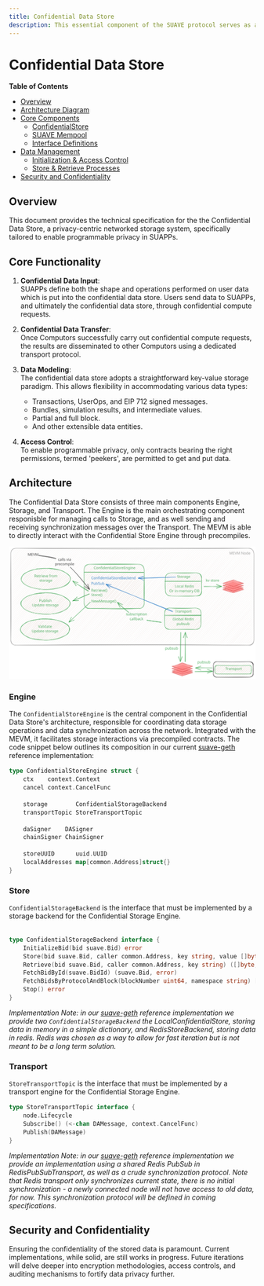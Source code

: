 ```yaml
---
title: Confidential Data Store
description: This essential component of the SUAVE protocol serves as a secure and privacy-focused storage system.
---
```


<!-- omit from toc -->
# Confidential Data Store

<div class="hideInDocs">

**Table of Contents**
<!-- TOC -->

- [Overview](#overview)
- [Architecture Diagram](#architecture-diagram)
- [Core Components](#core-components)
    - [ConfidentialStore](#confidentialstore)
    - [SUAVE Mempool](#suave-mempool)
    - [Interface Definitions](#interface-definitions)
- [Data Management](#data-management)
    - [Initialization & Access Control](#initialization--access-control)
    - [Store & Retrieve Processes](#store--retrieve-processes)
- [Security and Confidentiality](#security-and-confidentiality)

<!-- /TOC -->

## Overview
This document provides the technical specification for the the Confidential Data Store, a privacy-centric networked storage system, specifically tailored to enable programmable privacy in SUAPPs. 

## Core Functionality

1. **Confidential Data Input**:  
   SUAPPs define both the shape and operations performed on user data which is put into the confidential data store. Users send data to SUAPPs, and ultimately the confidential data store, through confidential compute requests.

2. **Confidential Data Transfer**:  
   Once Computors successfully carry out confidential compute requests, the results are disseminated to other Computors using a dedicated transport protocol.

3. **Data Modeling**:  
   The confidential data store adopts a straightforward key-value storage paradigm. This allows flexibility in accommodating various data types:
   - Transactions, UserOps, and EIP 712 signed messages.
   - Bundles, simulation results, and intermediate values.
   - Partial and full block.
   - And other extensible data entities.

4. **Access Control**:  
   To enable programmable privacy, only contracts bearing the right permissions, termed 'peekers', are permitted to get and put data.


## Architecture

The Confidential Data Store consists of three main components Engine, Storage, and Transport. The Engine is the main orchestrating component responisble for managing calls to Storage, and as well sending and receiving synchronization messages over the Transport. The MEVM is able to directly interact with the Confidential Store Engine through precompiles.

![Confidential Data Store Diagram](/assets/rigil_confidential_data_store.svg)

### Engine

The `ConfidentialStoreEngine` is the central component in the Confidential Data Store's architecture, responsible for coordinating data storage operations and data synchronization across the network. Integrated with the MEVM, it facilitates storage interactions via precompiled contracts. The code snippet below outlines its composition in our current [suave-geth](https://github.com/flashbots/suave-geth/tree/main)  reference implementation:

```go
type ConfidentialStoreEngine struct {
	ctx    context.Context
	cancel context.CancelFunc

	storage        ConfidentialStorageBackend
	transportTopic StoreTransportTopic

	daSigner    DASigner
	chainSigner ChainSigner

	storeUUID      uuid.UUID
	localAddresses map[common.Address]struct{}
}
```

### Store
`ConfidentialStorageBackend` is the interface that must be implemented by a storage backend for the Confidential Storage Engine.

```go

type ConfidentialStorageBackend interface {
	InitializeBid(bid suave.Bid) error
	Store(bid suave.Bid, caller common.Address, key string, value []byte) (suave.Bid, error)
	Retrieve(bid suave.Bid, caller common.Address, key string) ([]byte, error)
	FetchBidById(suave.BidId) (suave.Bid, error)
	FetchBidsByProtocolAndBlock(blockNumber uint64, namespace string) []suave.Bid
	Stop() error
}
```

*Implementation Note: in our [suave-geth](https://github.com/flashbots/suave-geth/tree/main) reference implementation we provide two `ConfidentialStorageBackend` the LocalConfidentialStore, storing data in memory in a simple dictionary, and RedisStoreBackend, storing data in redis. Redis was chosen as a way to allow for fast iteration but is not meant to be a long term solution.*

### Transport

`StoreTransportTopic` is the interface that must be implemented by a transport engine for the Confidential Storage Engine.

```go
type StoreTransportTopic interface {
	node.Lifecycle
	Subscribe() (<-chan DAMessage, context.CancelFunc)
	Publish(DAMessage)
}
```

*Implementation Note: in our [suave-geth](https://github.com/flashbots/suave-geth/tree/main) reference implementation we provide an implementation using a shared Redis PubSub in RedisPubSubTransport, as well as a crude synchronization protocol. Note that Redis transport only synchronizes current state, there is no initial synchronization - a newly connected node will not have access to old data, for now. This synchronization protocol will be defined in coming specifications.*


## Security and Confidentiality

Ensuring the confidentiality of the stored data is paramount. Current implementations, while solid, are still works in progress. Future iterations will delve deeper into encryption methodologies, access controls, and auditing mechanisms to fortify data privacy further.









